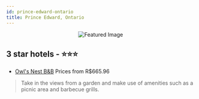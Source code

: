 ```yaml
---
id: prince-edward-ontario
title: Prince Edward, Ontario
---
```


<center><img src="https://i.travelapi.com/hotels/19000000/18060000/18055000/18054984/27d371a7_z.jpg" alt="Featured Image" /></center>


##  3 star hotels - ⭐️⭐️⭐️

-    [Owl's Nest B&B](https://us.hurb.com/hotels/prince-edward/owl-s-nest-b-b-JNP-JP613970?cmp=18055) Prices from R$665.96
   > Take in the views from a garden and make use of amenities such as a picnic area and barbecue grills.
